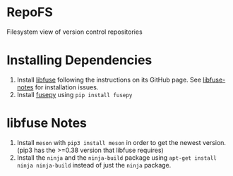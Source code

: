 RepoFS
======
Filesystem view of version control repositories

Installing Dependencies
=======================

1. Install [libfuse](https://github.com/libfuse/libfuse) following
the instructions on its GitHub page. See [libfuse-notes](#libfuse-notes)
for installation issues.
2. Install [fusepy](https://github.com/terencehonles/fusepy) using
`pip install fusepy`

libfuse Notes
==================

1. Install `meson` with `pip3 install meson` in order to get the
newest version. (pip3 has the >=0.38 version that libfuse requires)
2. Install the `ninja` and the `ninja-build` package using
`apt-get install ninja ninja-build` instead of just the `ninja` package.
